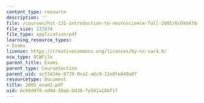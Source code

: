 ```yaml
---
content_type: resource
description: ''
file: /courses/hst-131-introduction-to-neuroscience-fall-2005/6c69d470ad9d38abbd39fe582a10bf1f_2003_exam1.pdf
file_size: 137874
file_type: application/pdf
learning_resource_types:
- Exams
license: https://creativecommons.org/licenses/by-nc-sa/4.0/
ocw_type: OCWFile
parent_title: Exams
parent_type: CourseSection
parent_uid: ac53434e-8778-0ce2-a6c9-11e8fe849a07
resourcetype: Document
title: 2003_exam1.pdf
uid: 6c69d470-ad9d-38ab-bd39-fe582a10bf1f
---
```

